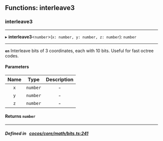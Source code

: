 ## Functions: interleave3

### interleave3


___
▸ **interleave3**<`number`\>(`x: number, y: number, z: number`): `number`
___


**`en`** Interleave bits of 3 coordinates, each with 10 bits.  Useful for fast octree codes.



#### Parameters

| Name | Type | Description |
| :------: | :------: | :------: |
| `x` | `number` | - |
| `y` | `number` | - |
| `z` | `number` | - |

#### Returns `number` 
___


##### Defined in &nbsp;   [cocos/core/math/bits.ts:241](https://github.com/cocos-creator/engine/blob/c7bf6b8a9/cocos/core/math/bits.ts#L241)&nbsp;
